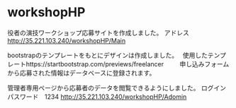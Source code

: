 # workshopHP
 
役者の演技ワークショップ応募サイトを作成しました。
アドレス　http://35.221.103.240/workshopHP/Main
 
bootstrapのテンプレートをもとにデザインは作成しました。　
使用したテンプレートhttps://startbootstrap.com/previews/freelancer　
　
申し込みフォームから応募された情報はデータベースに登録されます。
 
管理者専用ページから応募者のデータを閲覧できるようにしました。
ログイン　パスワード　1234
http://35.221.103.240/workshopHP/Adomin
 
